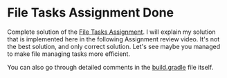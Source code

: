 # File Tasks Assignment Done

Complete solution of the [File Tasks Assignment](../file-tasks-assignment).  I will explain my solution that
is implemented here in the following Assignment review video. It's not the best solution, and only
correct solution. Let's see maybe you managed to make file managing tasks more efficient.

You can also go through detailed comments in the [build.gradle](build.gradle) file itself.